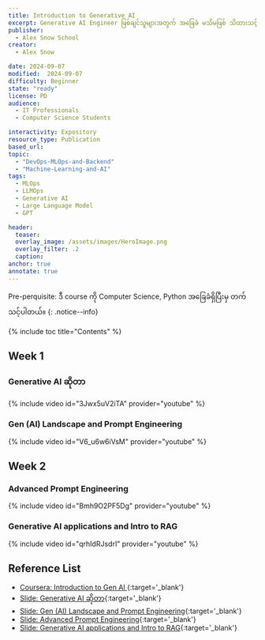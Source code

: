 ```yaml
---
title: Introduction to Generative AI
excerpt: Generative AI Engineer ဖြစ်ချင်သူများအတွက် အခြေခံ မသိမဖြစ် သိထားသင့်တဲ့ concepts တွေ အသားပေးထားတဲ့ course ပဲ ဖြစ်ပါတယ်။
publisher:
  - Alex Snow School
creator:
  - Alex Snow

date: 2024-09-07
modified:  2024-09-07
difficulty: Beginner
state: "ready"
license: PD
audience:
  - IT Professionals
  - Computer Science Students

interactivity: Expository
resource_type: Publication
based_url:
topic:
  - "DevOps-MLOps-and-Backend"
  - "Machine-Learning-and-AI"
tags:
  - MLOps
  - LLMOps
  - Generative AI
  - Large Language Model
  - GPT

header:
  teaser: 
  overlay_image: /assets/images/HeroImage.png
  overlay_filter: .2
  caption:
anchor: true
annotate: true
---
```


Pre-perquisite: ဒီ course ကို Computer Science, Python အခြေခံရှိပြီးမှ တက်သင့်ပါတယ်။
{: .notice--info}

{% include toc title="Contents" %}

## Week 1

### Generative AI ဆိုတာ

{% include video id="3Jwx5uV2iTA" provider="youtube" %}

### Gen (AI) Landscape and Prompt Engineering

{% include video id="V6_u6w6iVsM" provider="youtube" %}

## Week 2

### Advanced Prompt Engineering

{% include video id="Bmh9O2PF5Dg" provider="youtube" %}

### Generative AI applications and Intro to RAG

{% include video id="qrhIdRJsdrI" provider="youtube" %}


## Reference List

- [Coursera: Introduction to Gen AI ](https://www.coursera.org/learn/intro-gen-ai/){:target='\_blank'}
- [Slide: Generative AI ဆိုတာ](https://drive.google.com/file/d/1Vo-KQ94EuRnR8mxzx6hVFEQFt6nPvMsr/view?usp=sharing){:target='\_blank'}
- [Slide: Gen (AI) Landscape and Prompt Engineering](https://drive.google.com/file/d/1WV-Kv404bA8nlXszUzj0bDoghHPlrrpw/view?usp=drive_link){:target='\_blank'}
- [Slide: Advanced Prompt Engineering](https://drive.google.com/file/d/1FKpgpLiD4pB6c0k2DC7pVJUw-zWtbOxz/view?usp=drive_link){:target='\_blank'}
- [Slide: Generative AI applications and Intro to RAG](https://drive.google.com/file/d/1XGEe9K1bX8CqfGETqc-5FSwIlMPDzTZe/view?usp=drive_link){:target='\_blank'}
